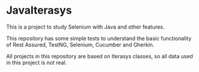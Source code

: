 # JavaIterasys
This is a project to study Selenium with Java and other features.

This repository has some simple tests to understand the basic functionality of Rest Assured, TestNG, Selenium, Cucumber and Gherkin.

All projects in this repository are based on Iterasys classes, so all data used in this project is not real.
